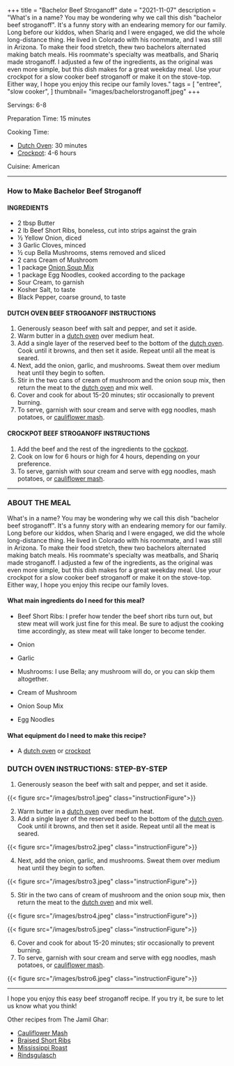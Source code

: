 +++
title = "Bachelor Beef Stroganoff"
date = "2021-11-07"
description = "What's in a name? You may be wondering why we call this dish "bachelor beef stroganoff". It's a funny story with an endearing memory for our family. Long before our kiddos, when Shariq and I were engaged, we did the whole long-distance thing. He lived in Colorado with his roommate, and I was still in Arizona. To make their food stretch, thew two bachelors alternated making batch meals. His roommate's specialty was meatballs, and Shariq made stroganoff. I adjusted a few of the ingredients, as the original was even more simple, but this dish makes for a great weekday meal. Use your crockpot for a slow cooker beef stroganoff or make it on the stove-top. Either way, I hope you enjoy this recipe our family loves."
tags = [
    "entree",
    "slow cooker", 
]
thumbnail= "images/bachelorstroganoff.jpeg"
+++

Servings: 6-8 <!--more-->

Preparation Time: 15 minutes 

Cooking Time: 

* [Dutch Oven](https://amzn.to/3qf0Yfz): 30 minutes 
* [Crockpot](https://amzn.to/3qetMos): 4-6 hours

Cuisine: American 

---- 

### How to Make Bachelor Beef Stroganoff 

#### INGREDIENTS 
 
* 2 tbsp Butter
* 2 lb Beef Short Ribs, boneless, cut into strips against the grain 
* ½ Yellow Onion, diced 
* 3 Garlic Cloves, minced 
* ½ cup Bella Mushrooms, stems removed and sliced 
* 2 cans Cream of Mushroom 
* 1 package [Onion Soup Mix](https://amzn.to/3GXCZY9)
* 1 package Egg Noodles, cooked according to the package
* Sour Cream, to garnish
* Kosher Salt, to taste 
* Black Pepper, coarse ground, to taste

#### DUTCH OVEN BEEF STROGANOFF INSTRUCTIONS 

1. Generously season beef with salt and pepper, and set it aside. 
2. Warm butter in a [dutch oven](https://amzn.to/3qf0Yfz) over medium heat. 
3. Add a single layer of the reserved beef to the bottom of the [dutch oven](https://amzn.to/3qf0Yfz). Cook until it browns, and then set it aside. Repeat until all the meat is seared.  
4. Next, add the onion, garlic, and mushrooms. Sweat them over medium heat until they begin to soften. 
5. Stir in the two cans of cream of mushroom and the onion soup mix, then return the meat to the [dutch oven](https://amzn.to/3qf0Yfz) and mix well.  
6. Cover and cook for about 15-20 minutes; stir occasionally to prevent burning. 
7. To serve, garnish with sour cream and serve with egg noodles, mash potatoes, or [cauliflower mash](https://www.jamilghar.com/recipe/cauliflower_mash/). 

#### CROCKPOT BEEF STROGANOFF INSTRUCTIONS 

1. Add the beef and the rest of the ingredients to the [cockpot](https://amzn.to/3qetMos). 
2. Cook on low for 6 hours or high for 4 hours, depending on your preference.
3. To serve, garnish with sour cream and serve with egg noodles, mash potatoes, or [cauliflower mash](https://www.jamilghar.com/recipe/cauliflower_mash/). 

 ----

### ABOUT THE MEAL

What's in a name? You may be wondering why we call this dish "bachelor beef stroganoff". It's a funny story with an endearing memory for our family. Long before our kiddos, when Shariq and I were engaged, we did the whole long-distance thing. He lived in Colorado with his roommate, and I was still in Arizona. To make their food stretch, thew two bachelors alternated making batch meals. His roommate's specialty was meatballs, and Shariq made stroganoff. I adjusted a few of the ingredients, as the original was even more simple, but this dish makes for a great weekday meal. Use your crockpot for a slow cooker beef stroganoff or make it on the stove-top. Either way, I hope you enjoy this recipe our family loves.

#### What main ingredients do I need for this meal?

* Beef Short Ribs: I prefer how tender the beef short ribs turn out, but stew meat will work just fine for this meal. Be sure to adjust the cooking time accordingly, as stew meat will take longer to become tender. 

* Onion 

* Garlic 

* Mushrooms: I use Bella; any mushroom will do, or you can skip them altogether. 

* Cream of Mushroom 

* Onion Soup Mix 

* Egg Noodles 

#### What equipment do I need to make this recipe?

* A [dutch oven](https://amzn.to/3qf0Yfz) or [crockpot](https://amzn.to/3qetMos)

### DUTCH OVEN INSTRUCTIONS: STEP-BY-STEP 

1. Generously season the beef with salt and pepper, and set it aside. 

{{< figure src="/images/bstro1.jpeg" class="instructionFigure">}}

2. Warm butter in a [dutch oven](https://amzn.to/3qf0Yfz) over medium heat. 
3. Add a single layer of the reserved beef to the bottom of the [dutch oven](https://amzn.to/3qf0Yfz). Cook until it browns, and then set it aside. Repeat until all the meat is seared.  

{{< figure src="/images/bstro2.jpeg" class="instructionFigure">}}

4. Next, add the onion, garlic, and mushrooms. Sweat them over medium heat until they begin to soften. 

{{< figure src="/images/bstro3.jpeg" class="instructionFigure">}}

5. Stir in the two cans of cream of mushroom and the onion soup mix, then return the meat to the [dutch oven](https://amzn.to/3qf0Yfz) and mix well.  

{{< figure src="/images/bstro4.jpeg" class="instructionFigure">}}

{{< figure src="/images/bstro5.jpeg" class="instructionFigure">}}

6. Cover and cook for about 15-20 minutes; stir occasionally to prevent burning. 
7. To serve, garnish with sour cream and serve with egg noodles, mash potatoes, or [cauliflower mash](https://www.jamilghar.com/recipe/cauliflower_mash/). 

{{< figure src="/images/bstro6.jpeg" class="instructionFigure">}}

----

I hope you enjoy this easy beef stroganoff recipe. If you try it, be sure to let us know what you think!

Other recipes from The Jamil Ghar:

* [Cauliflower Mash](https://www.jamilghar.com/recipe/cauliflower_mash/) 
* [Braised Short Ribs](https://www.jamilghar.com/recipe/braised_short_ribs/)
* [Mississippi Roast](https://www.jamilghar.com/recipe/mississippi_roast/)
* [Rindsgulasch](https://www.jamilghar.com/recipe/rindsgulasch/)

